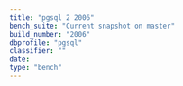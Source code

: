 ```yaml
---
title: "pgsql 2 2006"
bench_suite: "Current snapshot on master"
build_number: "2006"
dbprofile: "pgsql"
classifier: ""
date: 
type: "bench"
---
```

